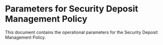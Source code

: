 # Parameters for Security Deposit Management Policy

This document contains the operational parameters for the Security Deposit Management Policy.

